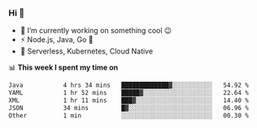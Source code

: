 ### Hi 👋

<!--
**nodejh/nodejh** is a ✨ _special_ ✨ repository because its `README.md` (this file) appears on your GitHub profile.

Here are some ideas to get you started:

- 🔭 I’m currently working on ...
- 🌱 I’m currently learning ...
- 👯 I’m looking to collaborate on ...
- 🤔 I’m looking for help with ...
- 💬 Ask me about ...
- 📫 How to reach me: ...
- 😄 Pronouns: ...
- ⚡ Fun fact: ...
-->

- 🔭 I’m currently working on something cool :wink:
- ⚡ Node.js, Java, Go :thought_balloon:
- 🤖 Serverless, Kubernetes, Cloud Native

📊 **This week I spent my time on**

<!--START_SECTION:waka-->

```txt
Java           4 hrs 34 mins   █████████████▓░░░░░░░░░░░   54.92 %
YAML           1 hr 52 mins    █████▓░░░░░░░░░░░░░░░░░░░   22.64 %
XML            1 hr 11 mins    ███▓░░░░░░░░░░░░░░░░░░░░░   14.40 %
JSON           34 mins         █▓░░░░░░░░░░░░░░░░░░░░░░░   06.96 %
Other          1 min           ░░░░░░░░░░░░░░░░░░░░░░░░░   00.30 %
```

<!--END_SECTION:waka-->


<!--
:traffic_light: **Visitors**

![visitors](https://visitor-badge.glitch.me/badge?page_id=nodejh.nodejh)
-->
